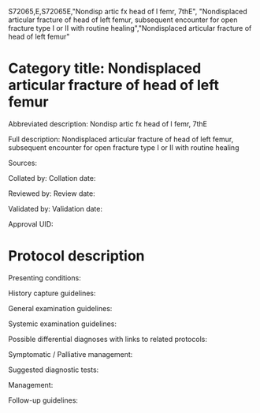 S72065,E,S72065E,"Nondisp artic fx head of l femr, 7thE", "Nondisplaced articular fracture of head of left femur, subsequent encounter for open fracture type I or II with routine healing","Nondisplaced articular fracture of head of left femur"
# Category title: Nondisplaced articular fracture of head of left femur

Abbreviated description: Nondisp artic fx head of l femr, 7thE

Full description: Nondisplaced articular fracture of head of left femur, subsequent encounter for open fracture type I or II with routine healing

Sources:

Collated by:
Collation date:

Reviewed by:
Review date:

Validated by:
Validation date:

Approval UID:

# Protocol description

Presenting conditions:

History capture guidelines:

General examination guidelines:

Systemic examination guidelines:

Possible differential diagnoses with links to related protocols:

Symptomatic / Palliative management:

Suggested diagnostic tests:

Management:

Follow-up guidelines:
